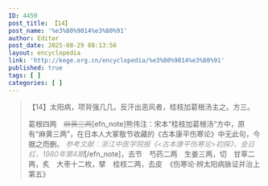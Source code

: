 ```yaml
---
ID: 4450
post_title: 【14】
post_name: '%e3%80%9014%e3%80%91'
author: Editor
post_date: 2025-08-29 08:13:56
layout: encyclopedia
link: 'http://kege.org.cn/encyclopedia/%e3%80%9014%e3%80%91'
published: true
tags: [ ]
categories: [ ]
---
```

<blockquote>【14】太阳病，项背强几几，反汗出恶风者，桂枝加葛根汤主之。方三。

葛根四两　<del><span style="color: #999999;">麻黄三两</span></del>[efn_note]熊伟注：宋本“桂枝加葛根汤”方中，原有“麻黄三两”，在日本人大冢敬节收藏的《古本康平伤寒论》中无此句，今据之而删。<span style="color: #999999;"><em> 参考文献：浙江中医学院报《&lt;古本康平伤寒论&gt;初探》，金日红，1980年第4期</em></span>[/efn_note]，去节　芍药二两　生姜三两，切　甘草二两，炙　大枣十二枚，擘　桂枝二两，去皮  《伤寒论·辨太阳病脉证并治上第五》</blockquote>
&nbsp;